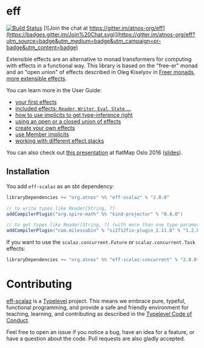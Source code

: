 # eff

[![Build Status](https://travis-ci.org/atnos-org/eff-scalaz.png?branch=master)](https://travis-ci.org/atnos-org/eff-scalaz)
[![Join the chat at https://gitter.im/atnos-org/eff](https://badges.gitter.im/Join%20Chat.svg)](https://gitter.im/atnos-org/eff?utm_source=badge&utm_medium=badge&utm_campaign=pr-badge&utm_content=badge)

Extensible effects are an alternative to monad transformers for computing with effects in a functional way.
This library is based on the "free-er" monad and an "open union" of effects described in
Oleg Kiselyov in [Freer monads, more extensible effects](http://okmij.org/ftp/Haskell/extensible/more.pdf).

You can learn more in the User Guide:

 - [your first effects](http://atnos-org.github.io/eff-scalaz/org.atnos.site.Introduction.html)
 - [included effects: `Reader`, `Writer`, `Eval`, `State`,...](http://atnos-org.github.io/eff-scalaz/org.atnos.site.OutOfTheBox.html)
 - [how to use implicits to get type-inference right](http://atnos-org.github.io/eff-scalaz/org.atnos.site.Implicits.html)
 - [using an open or a closed union of effects](http://atnos-org.github.io/eff-scalaz/org.atnos.site.OpenClosed.html)
 - [create your own effects](http://atnos-org.github.io/eff-scalaz/org.atnos.site.CreateEffects.html)
 - [use Member implicits](http://atnos-org.github.io/eff-scalaz/org.atnos.site.Implicits.html)
 - [working with different effect stacks](http://atnos-org.github.io/eff-scalaz/org.atnos.site.TransformStack.html)

You can also check out [this presentation](http://bit.ly/eff_flatmap_2016) at flatMap Oslo 2016 ([slides](http://www.slideshare.net/etorreborre/the-eff-monad-one-monad-to-rule-them-all)).

## Installation

You add `eff-scalaz` as an sbt dependency:
```scala
libraryDependencies += "org.atnos" %% "eff-scalaz" % "2.0.0"

// to write types like Reader[String, ?]
addCompilerPlugin("org.spire-math" %% "kind-projector" % "0.8.0")

// to get types like Reader[String, ?] (with more than one type parameter) correctly inferred
addCompilerPlugin("com.milessabin" % "si2712fix-plugin_2.11.8" % "1.2.0")
```

If you want to use the `scalaz.concurrent.Future` or `scalaz.concurrent.Task` effects:
```scala
libraryDependencies += "org.atnos" %% "eff-scalaz-concurrent" % "2.0.0"
```

# Contributing

[eff-scalaz](https://github.com/atnos-org/eff-scalaz/) is a [Typelevel](http://typelevel.org) project. This means we embrace pure, typeful, functional programming,
and provide a safe and friendly environment for teaching, learning, and contributing as described in the [Typelevel Code of Conduct](http://typelevel.org/conduct.html).

Feel free to open an issue if you notice a bug, have an idea for a feature, or have a question about the code. Pull requests are also gladly accepted.
